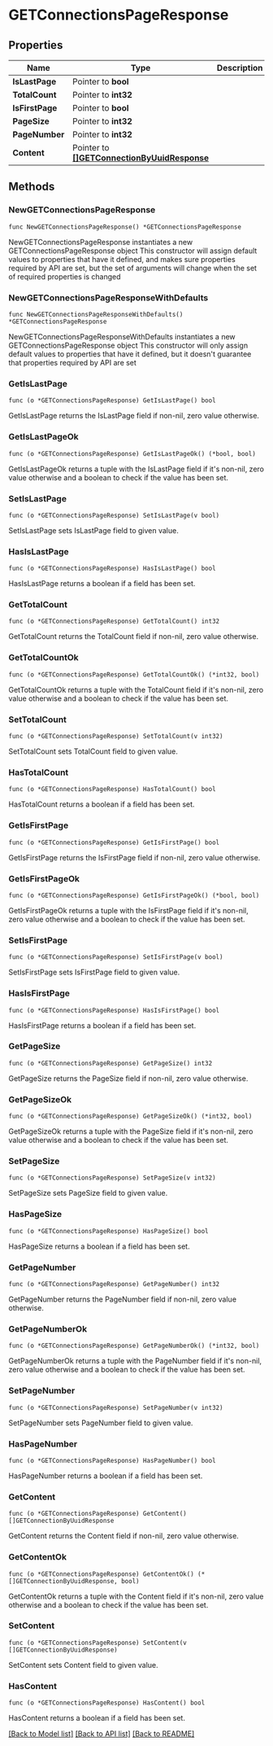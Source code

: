 # GETConnectionsPageResponse

## Properties

Name | Type | Description | Notes
------------ | ------------- | ------------- | -------------
**IsLastPage** | Pointer to **bool** |  | [optional] 
**TotalCount** | Pointer to **int32** |  | [optional] 
**IsFirstPage** | Pointer to **bool** |  | [optional] 
**PageSize** | Pointer to **int32** |  | [optional] 
**PageNumber** | Pointer to **int32** |  | [optional] 
**Content** | Pointer to [**[]GETConnectionByUuidResponse**](GETConnectionByUuidResponse.md) |  | [optional] 

## Methods

### NewGETConnectionsPageResponse

`func NewGETConnectionsPageResponse() *GETConnectionsPageResponse`

NewGETConnectionsPageResponse instantiates a new GETConnectionsPageResponse object
This constructor will assign default values to properties that have it defined,
and makes sure properties required by API are set, but the set of arguments
will change when the set of required properties is changed

### NewGETConnectionsPageResponseWithDefaults

`func NewGETConnectionsPageResponseWithDefaults() *GETConnectionsPageResponse`

NewGETConnectionsPageResponseWithDefaults instantiates a new GETConnectionsPageResponse object
This constructor will only assign default values to properties that have it defined,
but it doesn't guarantee that properties required by API are set

### GetIsLastPage

`func (o *GETConnectionsPageResponse) GetIsLastPage() bool`

GetIsLastPage returns the IsLastPage field if non-nil, zero value otherwise.

### GetIsLastPageOk

`func (o *GETConnectionsPageResponse) GetIsLastPageOk() (*bool, bool)`

GetIsLastPageOk returns a tuple with the IsLastPage field if it's non-nil, zero value otherwise
and a boolean to check if the value has been set.

### SetIsLastPage

`func (o *GETConnectionsPageResponse) SetIsLastPage(v bool)`

SetIsLastPage sets IsLastPage field to given value.

### HasIsLastPage

`func (o *GETConnectionsPageResponse) HasIsLastPage() bool`

HasIsLastPage returns a boolean if a field has been set.

### GetTotalCount

`func (o *GETConnectionsPageResponse) GetTotalCount() int32`

GetTotalCount returns the TotalCount field if non-nil, zero value otherwise.

### GetTotalCountOk

`func (o *GETConnectionsPageResponse) GetTotalCountOk() (*int32, bool)`

GetTotalCountOk returns a tuple with the TotalCount field if it's non-nil, zero value otherwise
and a boolean to check if the value has been set.

### SetTotalCount

`func (o *GETConnectionsPageResponse) SetTotalCount(v int32)`

SetTotalCount sets TotalCount field to given value.

### HasTotalCount

`func (o *GETConnectionsPageResponse) HasTotalCount() bool`

HasTotalCount returns a boolean if a field has been set.

### GetIsFirstPage

`func (o *GETConnectionsPageResponse) GetIsFirstPage() bool`

GetIsFirstPage returns the IsFirstPage field if non-nil, zero value otherwise.

### GetIsFirstPageOk

`func (o *GETConnectionsPageResponse) GetIsFirstPageOk() (*bool, bool)`

GetIsFirstPageOk returns a tuple with the IsFirstPage field if it's non-nil, zero value otherwise
and a boolean to check if the value has been set.

### SetIsFirstPage

`func (o *GETConnectionsPageResponse) SetIsFirstPage(v bool)`

SetIsFirstPage sets IsFirstPage field to given value.

### HasIsFirstPage

`func (o *GETConnectionsPageResponse) HasIsFirstPage() bool`

HasIsFirstPage returns a boolean if a field has been set.

### GetPageSize

`func (o *GETConnectionsPageResponse) GetPageSize() int32`

GetPageSize returns the PageSize field if non-nil, zero value otherwise.

### GetPageSizeOk

`func (o *GETConnectionsPageResponse) GetPageSizeOk() (*int32, bool)`

GetPageSizeOk returns a tuple with the PageSize field if it's non-nil, zero value otherwise
and a boolean to check if the value has been set.

### SetPageSize

`func (o *GETConnectionsPageResponse) SetPageSize(v int32)`

SetPageSize sets PageSize field to given value.

### HasPageSize

`func (o *GETConnectionsPageResponse) HasPageSize() bool`

HasPageSize returns a boolean if a field has been set.

### GetPageNumber

`func (o *GETConnectionsPageResponse) GetPageNumber() int32`

GetPageNumber returns the PageNumber field if non-nil, zero value otherwise.

### GetPageNumberOk

`func (o *GETConnectionsPageResponse) GetPageNumberOk() (*int32, bool)`

GetPageNumberOk returns a tuple with the PageNumber field if it's non-nil, zero value otherwise
and a boolean to check if the value has been set.

### SetPageNumber

`func (o *GETConnectionsPageResponse) SetPageNumber(v int32)`

SetPageNumber sets PageNumber field to given value.

### HasPageNumber

`func (o *GETConnectionsPageResponse) HasPageNumber() bool`

HasPageNumber returns a boolean if a field has been set.

### GetContent

`func (o *GETConnectionsPageResponse) GetContent() []GETConnectionByUuidResponse`

GetContent returns the Content field if non-nil, zero value otherwise.

### GetContentOk

`func (o *GETConnectionsPageResponse) GetContentOk() (*[]GETConnectionByUuidResponse, bool)`

GetContentOk returns a tuple with the Content field if it's non-nil, zero value otherwise
and a boolean to check if the value has been set.

### SetContent

`func (o *GETConnectionsPageResponse) SetContent(v []GETConnectionByUuidResponse)`

SetContent sets Content field to given value.

### HasContent

`func (o *GETConnectionsPageResponse) HasContent() bool`

HasContent returns a boolean if a field has been set.


[[Back to Model list]](../README.md#documentation-for-models) [[Back to API list]](../README.md#documentation-for-api-endpoints) [[Back to README]](../README.md)


